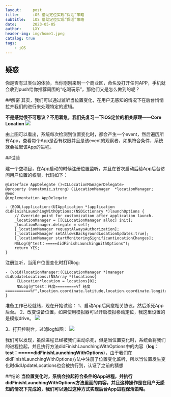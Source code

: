 ```yaml
---
layout:     post
title:      iOS 借助定位实现“保活”策略
subtitle:   iOS 借助定位实现“保活”策略
date:       2023-05-05
author:     LXY
header-img: img/home1.jpeg
catalog: true
tags:
    - iOS
---
```

## 疑惑
你是否有过类似的体验，当你刚刚来到一个商业区，命名没打开任何APP，手机就会收到push给你推荐周围的“吃喝玩乐”，那他们又是怎么做到的呢？

##解密
其实，我们可以通过监听当位置变化，在用户无感知的情况下在后台悄悄拉齐我们的进行来处理特定的逻辑。

**不是感觉很不可思议？不用着急，我们先复习一下iOS定位的相关原理——Core Location**
![](https://images.xiaozhuanlan.com/photo/2021/e6f5209c32e7bb25a3e15cbe5419454d.png)

由上图可以看出，系统每次检测到位置变化时，都会产生一个event，然后遍历所有App，查看每个App是否有权限并且是该event的观察者，如果符合条件，系统就会拉起该App的进程。

##试验

建一个空项目，在App启动的时候注册位置监听，并且在首次启动后给App后台访问用户位置的权限，代码如下：

```
@interface AppDelegate ()<CLLocationManagerDelegate>
@property (nonatomic,strong) CLLocationManager  *locationManager;
@end
@implementation AppDelegate

- (BOOL)application:(UIApplication *)application didFinishLaunchingWithOptions:(NSDictionary *)launchOptions {
    // Override point for customization after application launch.
    _locationManager = [[CLLocationManager alloc] init];
    _locationManager.delegate = self;
    [_locationManager requestAlwaysAuthorization];
    [_locationManager setAllowsBackgroundLocationUpdates:true];
    [_locationManager startMonitoringSignificantLocationChanges];
    NSLog(@"test：=====didFinishLaunchingWithOptions");
    return YES;
}
```
注册监听，当用户位置变化时打印log:
```
- (void)locationManager:(CLLocationManager *)manager didUpdateLocations:(NSArray *)locations{
     CLLocation*location = locations[0];
     NSLog(@"test：纬度=========%f 经度===========%f",location.coordinate.latitude,location.coordinate.longitude);
}
```
准备工作已经就绪，现在开始试验：
1、启动App后同意相关协议，然后杀死App后台。
2、改变设备位置，如果使用模拟器可以开启模拟移动定位，我这里设置的是模拟drive。
![](https://images.xiaozhuanlan.com/photo/2021/822ef0c97ed52575b07557c7ff4730a6.png)

3、打开控制台，过滤log如图：
![](https://images.xiaozhuanlan.com/photo/2021/9607f1f8c4cce24d8bd33e5132870216.png)

我们可以发现，虽然进程已经被我们主动杀死，但是当位置变化时，系统会将我们的进程拉起，并且执行方法didFinishLaunchingWithOptions中的内容（**log：test：=====didFinishLaunchingWithOptions**），由于我们在didFinishLaunchingWithOptions方法中注册了位置变化监听，所以当位置发生变化时didUpdateLocations也会被执行到，认证了之前的猜想

##结论
**当位置变化时，系统会拉起符合条件的App进程，并执行didFinishLaunchingWithOptions方法里面的内容，并且这种操作是在用户无感知的情况下完成的，我们可以通过这种方式实现后台App进程保活策略。**















